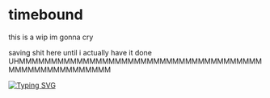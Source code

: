 # timebound

this is a wip im gonna cry

saving shit here until i actually have it done UHMMMMMMMMMMMMMMMMMMMMMMMMMMMMMMMMMMMMMMMMMMMMMMMMMMMMMM

[![Typing SVG](https://readme-typing-svg.demolab.com?font=Fira+Code&pause=1000&color=EFF7F0&width=435&lines=weren't+we+the+stars+in+Heaven%3F;weren't+we+the+salt+in+the+sea%3F;dragon+in+the+new+warm+mountain;didn't+you+believe+in+me%3F)](https://git.io/typing-svg)

